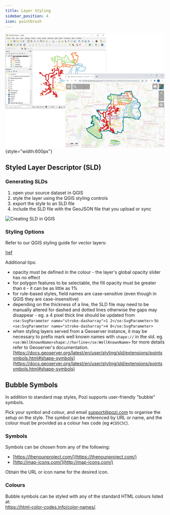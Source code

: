 ```yaml
---
title: Layer Styling
sidebar_position: 4
icon: paintbrush
---
```


![](/static/img/tweet-gallery/northern_grampians_waste_route_styling.png){style="width:600px"}

## Styled Layer Descriptor (SLD)

### Generating SLDs

1. open your source dataset in QGIS
2. style the layer using the QGIS styling controls
3. export the style to an SLD file
4. include the SLD file with the GeoJSON file that you upload or sync

![Creating SLD in QGIS](./img/creating-sld-in-qgis.gif)

### Styling Options

Refer to our QGIS styling guide for vector layers:

[!ref](./qgis/configuring-layers/#styling-for-vector-layers)

Additional tips:

* opacity must be defined in the colour - the layer's global opacity slider has no effect
* for polygon features to be selectable, the fill opacity must be greater than `0` - it can be as little as 1%
* for rule-based styles, field names are case-sensitive (even though in QGIS they are case-insensitive)
* depending on the thickness of a line, the SLD file may need to be manually altered for dashed and dotted lines otherwise the gaps may disappear - eg. a 4 pixel thick line should be updated from `<se:SvgParameter name="stroke-dasharray">1 2</se:SvgParameter>` to `<se:SvgParameter name="stroke-dasharray">4 8</se:SvgParameter>`
* when styling layers served from a Geoserver instance, it may be necessary to prefix mark well known names with `shape://` in the sld. eg. `<se:WellKnownName>shape://horline</se:WellKnownName>` for more details refer to Geoserver's documentation. [https://docs.geoserver.org/latest/en/user/styling/sld/extensions/pointsymbols.html#shape-symbols](https://docs.geoserver.org/latest/en/user/styling/sld/extensions/pointsymbols.html#shape-symbols)

## Bubble Symbols

In addition to standard map styles, Pozi supports user-friendly "bubble" symbols.

Pick your symbol and colour, and email support@pozi.com to organise the setup on the style. The symbol can be referenced by URL or name, and the colour must be provided as a colour hex code (eg `#CD5C5C`).

### Symbols

Symbols can be chosen from any of the following:

* [https://thenounproject.com/](https://thenounproject.com/)
* [http://map-icons.com/](http://map-icons.com/)

Obtain the URL or icon name for the desired icon.
### Colours

Bubble symbols can be styled with any of the standard HTML colours listed at:<br/>
https://html-color-codes.info/color-names/.
